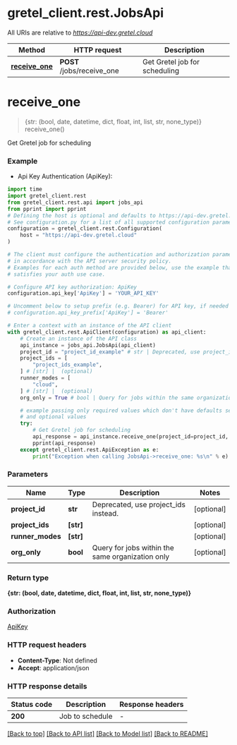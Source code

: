 # gretel_client.rest.JobsApi

All URIs are relative to *https://api-dev.gretel.cloud*

Method | HTTP request | Description
------------- | ------------- | -------------
[**receive_one**](JobsApi.md#receive_one) | **POST** /jobs/receive_one | Get Gretel job for scheduling


# **receive_one**
> {str: (bool, date, datetime, dict, float, int, list, str, none_type)} receive_one()

Get Gretel job for scheduling

### Example

* Api Key Authentication (ApiKey):
```python
import time
import gretel_client.rest
from gretel_client.rest.api import jobs_api
from pprint import pprint
# Defining the host is optional and defaults to https://api-dev.gretel.cloud
# See configuration.py for a list of all supported configuration parameters.
configuration = gretel_client.rest.Configuration(
    host = "https://api-dev.gretel.cloud"
)

# The client must configure the authentication and authorization parameters
# in accordance with the API server security policy.
# Examples for each auth method are provided below, use the example that
# satisfies your auth use case.

# Configure API key authorization: ApiKey
configuration.api_key['ApiKey'] = 'YOUR_API_KEY'

# Uncomment below to setup prefix (e.g. Bearer) for API key, if needed
# configuration.api_key_prefix['ApiKey'] = 'Bearer'

# Enter a context with an instance of the API client
with gretel_client.rest.ApiClient(configuration) as api_client:
    # Create an instance of the API class
    api_instance = jobs_api.JobsApi(api_client)
    project_id = "project_id_example" # str | Deprecated, use project_ids instead. (optional)
    project_ids = [
        "project_ids_example",
    ] # [str] |  (optional)
    runner_modes = [
        "cloud",
    ] # [str] |  (optional)
    org_only = True # bool | Query for jobs within the same organization only (optional)

    # example passing only required values which don't have defaults set
    # and optional values
    try:
        # Get Gretel job for scheduling
        api_response = api_instance.receive_one(project_id=project_id, project_ids=project_ids, runner_modes=runner_modes, org_only=org_only)
        pprint(api_response)
    except gretel_client.rest.ApiException as e:
        print("Exception when calling JobsApi->receive_one: %s\n" % e)
```


### Parameters

Name | Type | Description  | Notes
------------- | ------------- | ------------- | -------------
 **project_id** | **str**| Deprecated, use project_ids instead. | [optional]
 **project_ids** | **[str]**|  | [optional]
 **runner_modes** | **[str]**|  | [optional]
 **org_only** | **bool**| Query for jobs within the same organization only | [optional]

### Return type

**{str: (bool, date, datetime, dict, float, int, list, str, none_type)}**

### Authorization

[ApiKey](../README.md#ApiKey)

### HTTP request headers

 - **Content-Type**: Not defined
 - **Accept**: application/json


### HTTP response details
| Status code | Description | Response headers |
|-------------|-------------|------------------|
**200** | Job to schedule |  -  |

[[Back to top]](#) [[Back to API list]](../README.md#documentation-for-api-endpoints) [[Back to Model list]](../README.md#documentation-for-models) [[Back to README]](../README.md)

